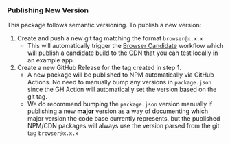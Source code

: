 ### Publishing New Version

This package follows semantic versioning. To publish a new version:

1. Create and push a new git tag matching the format `browser@x.x.x`
   - This will automatically trigger the [Browser Candidate](https://github.com/ht-sdks/events-sdk-js-mono/blob/master/.github/workflows/deploy-browser-cdn-candidate.yml) workflow which will publish a candidate build to the CDN that you can test locally in an example app.
2. Create a new GitHub Release for the tag created in step 1.
   - A new package will be published to NPM automatically via GitHub Actions. No need to manually bump any versions in `package.json` since the GH Action will automatically set the version based on the git tag.
   - We do recommend bumping the `package.json` version manually if publishing a new **major** version as a way of documenting which major version the code base currently represents, but the published NPM/CDN packages will always use the version parsed from the git tag `browser@x.x.x`
